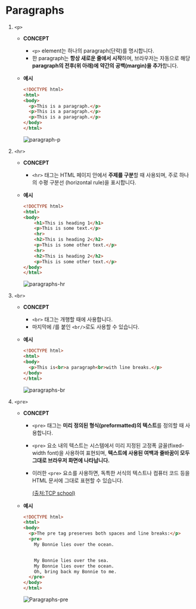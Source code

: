 Paragraphs
==========

1.	`<p>`

	-	**CONCEPT**
		-	`<p>` element는 하나의 paragraph(단락)를 명시합니다.
		-	한 paragraph는 **항상 새로운 줄에서 시작**하며, 브라우저는 자동으로 해당 **paragraph의 전후(위 아래)에 약간의 공백(margin)을 추가**합니다.
	-	**예시**

		```html
		<!DOCTYPE html>
		<html>
		<body>
		  <p>This is a paragraph.</p>
		  <p>This is a paragraph.</p>
		  <p>This is a paragraph.</p>
		</body>
		</html>
		```

		![paragraph-p](https://i.imgur.com/KF9Tcj8.png)

2.	`<hr>`

	-	**CONCEPT**
		-	`<hr>` 태그는 HTML 페이지 안에서 **주제를 구분**할 때 사용되며, 주로 하나의 수평 구분선 (horizontal rule)을 표시합니다.
	-	**예시**

		```html
		<!DOCTYPE html>
		<html>
		<body>
		    <h1>This is heading 1</h1>
		    <p>This is some text.</p>
		    <hr>
		    <h2>This is heading 2</h2>
		    <p>This is some other text.</p>
		    <hr>
		    <h2>This is heading 2</h2>
		    <p>This is some other text.</p>
		</body>
		</html>
		```

		![paragraphs-hr](https://i.imgur.com/yZiQiWD.png)

3.	`<br>`

	-	**CONCEPT**

		-	`<br>` 태그는 개행할 때에 사용합니다.
		-	마지막에 /를 붙인 `<br/>`로도 사용할 수 있습니다.

	-	**예시**

		```html
		<!DOCTYPE html>
		<html>
		<body>
		  <p>This is<br>a paragraph<br>with line breaks.</p>
		</body>
		</html>
		```

		![paragraphs-br](https://i.imgur.com/MS6MLN9.png)

4.	`<pre>`

	-	**CONCEPT**

		-	`<pre>` 태그는 **미리 정의된 형식(preformatted)의 텍스트**를 정의할 때 사용합니다.
		-	`<pre>` 요소 내의 텍스트는 시스템에서 미리 지정된 고정폭 글꼴(fixed-width font)을 사용하여 표현되며, **텍스트에 사용된 여백과 줄바꿈이 모두 그대로 브라우저 화면에 나타납니다.**
		-	이러한 `<pre>` 요소를 사용하면, 독특한 서식의 텍스트나 컴퓨터 코드 등을 HTML 문서에 그대로 표현할 수 있습니다.

			[(출처:TCP school)](http://tcpschool.com/html-tags/pre)

	-	**예시**

		```html
		<!DOCTYPE html>
		<html>
		<body>  
		  <p>The pre tag preserves both spaces and line breaks:</p>
		  <pre>
		    My Bonnie lies over the ocean.


		    My Bonnie lies over the sea.
		    My Bonnie lies over the ocean.
		    Oh, bring back my Bonnie to me.
		  </pre>
		</body>
		</html>
		```

		![Paragraphs-pre](https://i.imgur.com/oUqQ7Q6.png)
